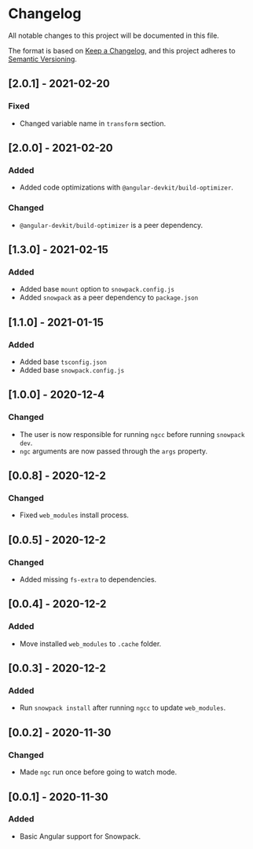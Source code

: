 # Changelog

All notable changes to this project will be documented in this file.

The format is based on [Keep a Changelog](https://keepachangelog.com/en/1.0.0/),
and this project adheres to [Semantic Versioning](https://semver.org/spec/v2.0.0.html).

## [2.0.1] - 2021-02-20

### Fixed

-   Changed variable name in `transform` section.

## [2.0.0] - 2021-02-20

### Added

-   Added code optimizations with `@angular-devkit/build-optimizer`.

### Changed

-   `@angular-devkit/build-optimizer` is a peer dependency.

## [1.3.0] - 2021-02-15

### Added

-   Added base `mount` option to `snowpack.config.js`
-   Added `snowpack` as a peer dependency to `package.json`

## [1.1.0] - 2021-01-15

### Added

-   Added base `tsconfig.json`
-   Added base `snowpack.config.js`

## [1.0.0] - 2020-12-4

### Changed

-   The user is now responsible for running `ngcc` before running `snowpack dev`.
-   `ngc` arguments are now passed through the `args` property.

## [0.0.8] - 2020-12-2

### Changed

-   Fixed `web_modules` install process.

## [0.0.5] - 2020-12-2

### Changed

-   Added missing `fs-extra` to dependencies.

## [0.0.4] - 2020-12-2

### Added

-   Move installed `web_modules` to `.cache` folder.

## [0.0.3] - 2020-12-2

### Added

-   Run `snowpack install` after running `ngcc` to update `web_modules`.

## [0.0.2] - 2020-11-30

### Changed

-   Made `ngc` run once before going to watch mode.

## [0.0.1] - 2020-11-30

### Added

-   Basic Angular support for Snowpack.
